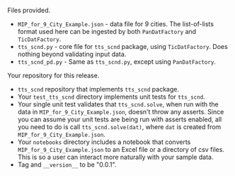 Files provided.

* `MIP_for_9_City_Example.json` - data file for 9 cities. The list-of-lists format used here can be ingested
   by both `PanDatFactory` and `TicDatFactory`.
* `tts_scnd.py` - core file for `tts_scnd` package, using `TicDatFactory`. Does nothing
beyond validating input data.
* `tts_scnd_pd.py` - Same as `tts_scnd.py`, except using `PanDatFactory`.

Your repository for this release.

* `tts_scnd` repository that implements `tts_scnd` package.
* Your `test_tts_scnd` directory implements unit tests for `tts_scnd`.
* Your single unit test validates that `tts_scnd.solve`, when run with the data in 
`MIP_for_9_City_Example.json`, doesn't throw any asserts. Since you can assume your unit 
tests are being run with asserts enabled, all you need to do is call `tts_scnd.solve(dat)`, 
where `dat` is created from `MIP_for_9_City_Example.json`.
* Your `notebooks` directory includes a notebook that converts `MIP_for_9_City_Example.json` to an
Excel file or a directory of csv files. This is so a user can interact more naturally with your sample data.
* Tag and `__version__` to be "0.0.1".